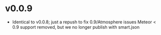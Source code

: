 # v0.0.9

* Identical to v0.0.8; just a repush to fix 0.9/Atmosphere issues
  Meteor < 0.9 support removed, but we no longer publish with smart.json